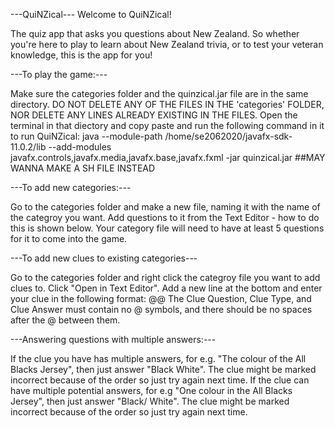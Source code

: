 ---QuiNZical---
Welcome to QuiNZical!

The quiz app that asks you questions about New Zealand.
So whether you're here to play to learn about New Zealand trivia, or to test your veteran knowledge, this is the app for you!


---To play the game:---

Make sure the categories folder and the quinzical.jar file are in the same directory.
DO NOT DELETE ANY OF THE FILES IN THE 'categories' FOLDER, NOR DELETE ANY LINES ALREADY EXISTING IN THE FILES.
Open the terminal in that diectory and copy paste and run the following command in it to run QuiNZical:
java --module-path  /home/se2062020/javafx-sdk-11.0.2/lib --add-modules javafx.controls,javafx.media,javafx.base,javafx.fxml -jar quinzical.jar
##MAY WANNA MAKE A SH FILE INSTEAD


---To add new categories:---

Go to the categories folder and make a new file, naming it with the name of the categroy you want.
Add questions to it from the Text Editor - how to do this is shown below.
Your category file will need to have at least 5 questions for it to come into the game.


---To add new clues to existing categories---

Go to the categories folder and right click the categroy file you want to add clues to.
Click "Open in Text Editor".
Add a new line at the bottom and enter your clue in the following format:
<Clue Question>@<Clue Type>@<Clue Answer>
The Clue Question, Clue Type, and Clue Answer must contain no @ symbols, and there should be no spaces after the @ between them.


---Answering questions with multiple answers:---

If the clue you have has multiple answers, for e.g. "The colour of the All Blacks Jersey", then just answer "Black White".
The clue might be marked incorrect because of the order so just try again next time.
If the clue can have multiple potential answers, for e.g "One colour in the All Blacks Jersey", then just answer "Black/ White".
The clue might be marked incorrect because of the order so just try again next time.